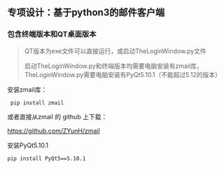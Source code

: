 ## 专项设计：基于python3的邮件客户端

### 包含终端版本和QT桌面版本

> QT版本为exe文件可以直接运行，或启动TheLoginWindow.py文件
>
> 启动TheLoginWindow.py和终端版本均需要电脑安装有zmail库，TheLoginWindow.py需要电脑安装有PyQt5.10.1（不能超过5.12的版本）

安装zmail库：

` pip install zmail`

或者直接从zmail 的 github 上下载：

 https://github.com/ZYunH/zmail 

安装PyQt5.10.1

`pip install PyQt5==5.10.1`

